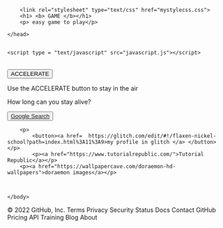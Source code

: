 <html>
    <head >

      
        <link rel="stylesheet" type="text/css" href="mystylecss.css">
        <h1> <b> GAME </b></h1>
        <p> easy game to play</p>
    
        
<meta name="viewport" content="width=device-width, initial-scale=1.0"/>
<style>

canvas {
    border:2px solid #f50a0a;
    background-color: #e4ee5c;
}
</style>
   
    </head>


    <script type = "text/javascript" src="javascript.js"></script> 
</script>
    <body onload="startGame()" >



  <br>
  <button onmousedown="accelerate(-0.2)" onmouseup="accelerate(0.05)">ACCELERATE</button>
  <p>Use the ACCELERATE button to stay in the air</p>
  <p>How long can you stay alive?</p>

  <p><button><a href="https://www.google.com/" target="_blank">Google Search</a></button></p>

        <p>
            <button><a href=  https://glitch.com/edit/#!/flaxen-nickel-school?path=index.html%3A11%3A9>my profile in glitch </a> </button></p>
            <p><a href="https://www.tutorialrepublic.com/">Tutorial Republic</a></p>
        <p><a href="https://wallpapercave.com/doraemon-hd-wallpapers">doraemon images</a></p>

    

    </body>
</html>
© 2022 GitHub, Inc.
Terms
Privacy
Security
Status
Docs
Contact GitHub
Pricing
API
Training
Blog
About
